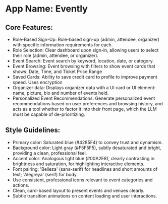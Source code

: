 # **App Name**: Evently

## Core Features:

- Role-Based Sign-Up: Role-based sign-up (admin, attendee, organizer) with specific information requirements for each.
- Role Selection: Clear dashboard upon sign-in, allowing users to select their role (admin, attendee, or organizer).
- Event Search: Event search by keyword, location, date, or category.
- Event Browsing: Event browsing with filters to show event cards that shows: Date, Time, and Ticket Price Range
- Saved Cards: Ability to save credit card to profile to improve payment speed. Uses encryption
- Organizer data: Displays organizer data with a UI card or UI element: name, picture, bio and number of events held.
- Personalized Event Recommendations: Generate personalized event recommendations based on user preferences and browsing history, and acts as a tool whether to factor it into their front page, which the LLM must be capable of de-prioritizing.

## Style Guidelines:

- Primary color: Saturated blue (#4285F4) to convey trust and dynamism.
- Background color: Light gray (#F5F5F5), subtly desaturated and bright, providing a clean, professional feel.
- Accent color: Analogous light blue (#00A2E8), clearly contrasting in brightness and saturation, for highlighting interactive elements.
- Font pairing: 'Belleza' (sans-serif) for headlines and short amounts of text; 'Alegreya' (serif) for body.
- Use consistent, professional icons relevant to event categories and actions.
- Clean, card-based layout to present events and venues clearly.
- Subtle transition animations on content loading and user interactions.